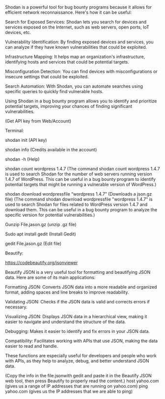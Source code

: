 Shodan is a powerful tool for bug bounty programs because it allows for efficient network reconnaissance. Here's how it can be useful:

Search for Exposed Services: Shodan lets you search for devices and services exposed on the Internet, such as web servers, open ports, IoT devices, etc.

Vulnerability Identification: By finding exposed devices and services, you can analyze if they have known vulnerabilities that could be exploited.

Infrastructure Mapping: It helps map an organization's infrastructure, identifying hosts and services that could be potential targets.

Misconfiguration Detection: You can find devices with misconfigurations or insecure settings that could be exploited.

Search Automation: With Shodan, you can automate searches using specific queries to quickly find vulnerable hosts.

Using Shodan in a bug bounty program allows you to identify and prioritize potential targets, improving your chances of finding significant vulnerabilities.

(Get API key from Web/Account)

Terminal:

shodan init (API key)

shodan info (Credits available in the account)

shodan -h (Help)

shodan count wordpress 1.4.7 
(The command shodan count wordpress 1.4.7 is used to search Shodan for the number of web servers running version 1.4.7 of WordPress. This can be useful in a bug bounty program to identify potential targets that might be running a vulnerable version of WordPress.)

shodan download wordpressfile “wordpress 1.4.7” (Downloads a json.gz file)
(The command shodan download wordpressfile "wordpress 1.4.7" is used to search Shodan for files related to WordPress version 1.4.7 and download them. This can be useful in a bug bounty program to analyze the specific version for potential vulnerabilities.)

Gunzip File.jason.gz (unzip .gz file)

Sudo apt install gedit (Install Gedit)

gedit File.jason.gz (Edit file)

Beautify:

https://codebeautify.org/jsonviewer

Beautify JSON is a very useful tool for formatting and beautifying JSON data. Here are some of its main applications:

Formatting JSON: Converts JSON data into a more readable and organized format, adding spaces and line breaks to improve readability.

Validating JSON: Checks if the JSON data is valid and corrects errors if necessary.

Visualizing JSON: Displays JSON data in a hierarchical view, making it easier to navigate and understand the structure of the data.

Debugging: Makes it easier to identify and fix errors in your JSON data.

Compatibility: Facilitates working with APIs that use JSON, making the data easier to read and handle.

These functions are especially useful for developers and people who work with APIs, as they help to analyze, debug, and better understand JSON data.

(Copy the info in the file.jsonwith gedit and paste it in the Beautify JSON web tool, then press Beautify to properly read the content.) host yahoo.com (gives us a range of IP addresses that are running on yahoo.com) ping yahoo.com (gives us the IP addresses that we are able to ping)
